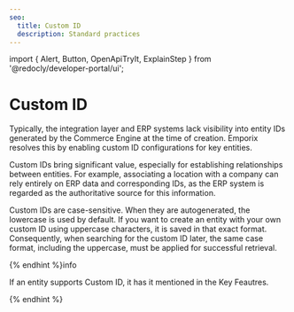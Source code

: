```yaml
---
seo:
  title: Custom ID
  description: Standard practices
---
```


import {
  Alert,
  Button,
  OpenApiTryIt,
  ExplainStep
 } from '@redocly/developer-portal/ui';

# Custom ID

Typically, the integration layer and ERP systems lack visibility into entity IDs generated by the Commerce Engine at the time of creation.
Emporix resolves this by enabling custom ID configurations for key entities.

Custom IDs bring significant value, especially for establishing relationships between entities. 
For example, associating a location with a company can rely entirely on ERP data and corresponding IDs, as the ERP system is regarded as the authoritative source for this information.

Custom IDs are case-sensitive. When they are autogenerated, the lowercase is used by default. If you want to create an entity with your own custom ID using uppercase characters, it is saved in that exact format. Consequently, when searching for the custom ID later, the same case format, including the uppercase, must be applied for successful retrieval.

{% endhint %}info

If an entity supports Custom ID, it has it mentioned in the Key Feautres.

{% endhint %}
